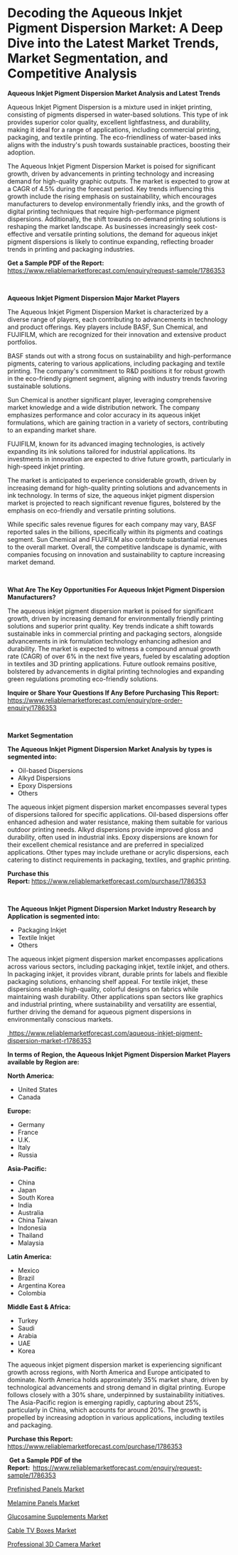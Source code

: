<p><h1>Decoding the Aqueous Inkjet Pigment Dispersion Market: A Deep Dive into the Latest Market Trends, Market Segmentation, and Competitive Analysis</h1></p><p><strong>Aqueous Inkjet Pigment Dispersion Market Analysis and Latest Trends</strong></p>
<p><p>Aqueous Inkjet Pigment Dispersion is a mixture used in inkjet printing, consisting of pigments dispersed in water-based solutions. This type of ink provides superior color quality, excellent lightfastness, and durability, making it ideal for a range of applications, including commercial printing, packaging, and textile printing. The eco-friendliness of water-based inks aligns with the industry's push towards sustainable practices, boosting their adoption.</p><p>The Aqueous Inkjet Pigment Dispersion Market is poised for significant growth, driven by advancements in printing technology and increasing demand for high-quality graphic outputs. The market is expected to grow at a CAGR of 4.5% during the forecast period. Key trends influencing this growth include the rising emphasis on sustainability, which encourages manufacturers to develop environmentally friendly inks, and the growth of digital printing techniques that require high-performance pigment dispersions. Additionally, the shift towards on-demand printing solutions is reshaping the market landscape. As businesses increasingly seek cost-effective and versatile printing solutions, the demand for aqueous inkjet pigment dispersions is likely to continue expanding, reflecting broader trends in printing and packaging industries.</p></p>
<p><strong>Get a Sample PDF of the Report:&nbsp;</strong> <a href="https://www.reliablemarketforecast.com/enquiry/request-sample/1786353?utm_campaign=1521&utm_medium=2&utm_source=Github&utm_content=ia&utm_term=09102024&utm_id=aqueous-inkjet-pigment-dispersion">https://www.reliablemarketforecast.com/enquiry/request-sample/1786353</a></p>
<p>&nbsp;</p>
<p><strong>Aqueous Inkjet Pigment Dispersion Major Market Players</strong></p>
<p><p>The Aqueous Inkjet Pigment Dispersion Market is characterized by a diverse range of players, each contributing to advancements in technology and product offerings. Key players include BASF, Sun Chemical, and FUJIFILM, which are recognized for their innovation and extensive product portfolios. </p><p>BASF stands out with a strong focus on sustainability and high-performance pigments, catering to various applications, including packaging and textile printing. The company's commitment to R&D positions it for robust growth in the eco-friendly pigment segment, aligning with industry trends favoring sustainable solutions. </p><p>Sun Chemical is another significant player, leveraging comprehensive market knowledge and a wide distribution network. The company emphasizes performance and color accuracy in its aqueous inkjet formulations, which are gaining traction in a variety of sectors, contributing to an expanding market share. </p><p>FUJIFILM, known for its advanced imaging technologies, is actively expanding its ink solutions tailored for industrial applications. Its investments in innovation are expected to drive future growth, particularly in high-speed inkjet printing.</p><p>The market is anticipated to experience considerable growth, driven by increasing demand for high-quality printing solutions and advancements in ink technology. In terms of size, the aqueous inkjet pigment dispersion market is projected to reach significant revenue figures, bolstered by the emphasis on eco-friendly and versatile printing solutions.</p><p>While specific sales revenue figures for each company may vary, BASF reported sales in the billions, specifically within its pigments and coatings segment. Sun Chemical and FUJIFILM also contribute substantial revenues to the overall market. Overall, the competitive landscape is dynamic, with companies focusing on innovation and sustainability to capture increasing market demand.</p></p>
<p>&nbsp;</p>
<p><strong>What Are The Key Opportunities For Aqueous Inkjet Pigment Dispersion Manufacturers?</strong></p>
<p><p>The aqueous inkjet pigment dispersion market is poised for significant growth, driven by increasing demand for environmentally friendly printing solutions and superior print quality. Key trends indicate a shift towards sustainable inks in commercial printing and packaging sectors, alongside advancements in ink formulation technology enhancing adhesion and durability. The market is expected to witness a compound annual growth rate (CAGR) of over 6% in the next five years, fueled by escalating adoption in textiles and 3D printing applications. Future outlook remains positive, bolstered by advancements in digital printing technologies and expanding green regulations promoting eco-friendly solutions.</p></p>
<p><strong>Inquire or Share Your Questions If Any Before Purchasing This Report:</strong> <a href="https://www.reliablemarketforecast.com/enquiry/pre-order-enquiry/1786353?utm_campaign=1521&utm_medium=2&utm_source=Github&utm_content=ia&utm_term=09102024&utm_id=aqueous-inkjet-pigment-dispersion">https://www.reliablemarketforecast.com/enquiry/pre-order-enquiry/1786353</a></p>
<p>&nbsp;</p>
<p><strong>Market Segmentation</strong></p>
<p><strong>The Aqueous Inkjet Pigment Dispersion Market Analysis by types is segmented into:</strong></p>
<p><ul><li>Oil-based Dispersions</li><li>Alkyd Dispersions</li><li>Epoxy Dispersions</li><li>Others</li></ul></p>
<p><p>The aqueous inkjet pigment dispersion market encompasses several types of dispersions tailored for specific applications. Oil-based dispersions offer enhanced adhesion and water resistance, making them suitable for various outdoor printing needs. Alkyd dispersions provide improved gloss and durability, often used in industrial inks. Epoxy dispersions are known for their excellent chemical resistance and are preferred in specialized applications. Other types may include urethane or acrylic dispersions, each catering to distinct requirements in packaging, textiles, and graphic printing.</p></p>
<p><strong>Purchase this Report:&nbsp;</strong><a href="https://www.reliablemarketforecast.com/purchase/1786353?utm_campaign=1521&utm_medium=2&utm_source=Github&utm_content=ia&utm_term=09102024&utm_id=aqueous-inkjet-pigment-dispersion">https://www.reliablemarketforecast.com/purchase/1786353</a></p>
<p>&nbsp;</p>
<p><strong>The Aqueous Inkjet Pigment Dispersion Market Industry Research by Application is segmented into:</strong></p>
<p><ul><li>Packaging Inkjet</li><li>Textile Inkjet</li><li>Others</li></ul></p>
<p><p>The aqueous inkjet pigment dispersion market encompasses applications across various sectors, including packaging inkjet, textile inkjet, and others. In packaging inkjet, it provides vibrant, durable prints for labels and flexible packaging solutions, enhancing shelf appeal. For textile inkjet, these dispersions enable high-quality, colorful designs on fabrics while maintaining wash durability. Other applications span sectors like graphics and industrial printing, where sustainability and versatility are essential, further driving the demand for aqueous pigment dispersions in environmentally conscious markets.</p></p>
<p><a href="https://www.reliablemarketforecast.com/aqueous-inkjet-pigment-dispersion-market-r1786353?utm_campaign=1521&utm_medium=2&utm_source=Github&utm_content=ia&utm_term=09102024&utm_id=aqueous-inkjet-pigment-dispersion">&nbsp;https://www.reliablemarketforecast.com/aqueous-inkjet-pigment-dispersion-market-r1786353</a></p>
<p><strong>In terms of Region, the Aqueous Inkjet Pigment Dispersion Market Players available by Region are:</strong></p>
<p>
    <p> <strong> North America: </strong>
        <ul>
            <li>United States</li>
            <li>Canada</li>
        </ul>
        </p> 
    <p> <strong> Europe: </strong>
        <ul>
            <li>Germany</li>
            <li>France</li>
            <li>U.K.</li>
            <li>Italy</li>
            <li>Russia</li>
        </ul>
        </p> 
    <p> <strong> Asia-Pacific: </strong>
        <ul>
            <li>China</li>
            <li>Japan</li>
            <li>South Korea</li>
            <li>India</li>
            <li>Australia</li>
            <li>China Taiwan</li>
            <li>Indonesia</li>
            <li>Thailand</li>
            <li>Malaysia</li>
        </ul>
        </p> 
    <p> <strong> Latin America: </strong>
        <ul>
            <li>Mexico</li>
            <li>Brazil</li>
            <li>Argentina Korea</li>
            <li>Colombia</li>
        </ul>
        </p> 
    <p> <strong> Middle East & Africa: </strong>
        <ul>
            <li>Turkey</li>
            <li>Saudi</li>
            <li>Arabia</li>
            <li>UAE</li>
            <li>Korea</li>
        </ul>
    </p>
    </p>
<p><p>The aqueous inkjet pigment dispersion market is experiencing significant growth across regions, with North America and Europe anticipated to dominate. North America holds approximately 35% market share, driven by technological advancements and strong demand in digital printing. Europe follows closely with a 30% share, underpinned by sustainability initiatives. The Asia-Pacific region is emerging rapidly, capturing about 25%, particularly in China, which accounts for around 20%. The growth is propelled by increasing adoption in various applications, including textiles and packaging.</p></p>
<p><strong>Purchase this Report: </strong><a href="https://www.reliablemarketforecast.com/purchase/1786353?utm_campaign=1521&utm_medium=2&utm_source=Github&utm_content=ia&utm_term=09102024&utm_id=aqueous-inkjet-pigment-dispersion">https://www.reliablemarketforecast.com/purchase/1786353</a></p>
<p>&nbsp;<strong>Get a Sample PDF of the Report:&nbsp;&nbsp;</strong><a href="https://www.reliablemarketforecast.com/enquiry/request-sample/1786353?utm_campaign=1521&utm_medium=2&utm_source=Github&utm_content=ia&utm_term=09102024&utm_id=aqueous-inkjet-pigment-dispersion">https://www.reliablemarketforecast.com/enquiry/request-sample/1786353</a></p>
<p><strong></strong></p>
<p><p><a href="https://www.linkedin.com/pulse/prefinished-panels-market-share-size-trends-industry-analysis-w7ghe?trackingId=YOcuS4N7SOqxyHnW8otyHQ%3D%3D&utm_campaign=1521&utm_medium=2&utm_source=Github&utm_content=ia&utm_term=09102024&utm_id=aqueous-inkjet-pigment-dispersion">Prefinished Panels Market</a></p><p><a href="https://www.linkedin.com/pulse/melamine-panels-market-size-share-analysis-growth-trends-dewue?trackingId=d%2FAaQrF6RRuiRAvajcWKsw%3D%3D&utm_campaign=1521&utm_medium=2&utm_source=Github&utm_content=ia&utm_term=09102024&utm_id=aqueous-inkjet-pigment-dispersion">Melamine Panels Market</a></p><p><a href="https://www.linkedin.com/pulse/glucosamine-supplements-market-indicators-size-regional-breakdown-2x9zf?utm_campaign=1521&utm_medium=2&utm_source=Github&utm_content=ia&utm_term=09102024&utm_id=aqueous-inkjet-pigment-dispersion">Glucosamine Supplements Market</a></p><p><a href="https://www.linkedin.com/pulse/cable-tv-boxes-market-trends-regional-insights-forecasted-xakfe?utm_campaign=1521&utm_medium=2&utm_source=Github&utm_content=ia&utm_term=09102024&utm_id=aqueous-inkjet-pigment-dispersion">Cable TV Boxes Market</a></p><p><a href="https://www.linkedin.com/pulse/mapping-professional-3d-camera-market-trends-challenges-weopc?utm_campaign=1521&utm_medium=2&utm_source=Github&utm_content=ia&utm_term=09102024&utm_id=aqueous-inkjet-pigment-dispersion">Professional 3D Camera Market</a></p></p>